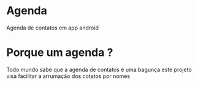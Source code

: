# Agenda
Agenda de contatos em app android

# Porque um agenda ?
Todo mundo sabe que a agenda de contatos é uma bagunça
este projeto visa facilitar a arrumação dos cotatos por nomes